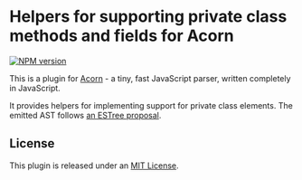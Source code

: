 # Helpers for supporting private class methods and fields for Acorn

[![NPM version](https://img.shields.io/npm/v/acorn-private-class-elements.svg)](https://www.npmjs.org/package/acorn-private-class-elements)

This is a plugin for [Acorn](http://marijnhaverbeke.nl/acorn/) - a tiny, fast JavaScript parser, written completely in JavaScript.

It provides helpers for implementing support for private class elements. The emitted AST follows [an ESTree proposal](https://github.com/estree/estree/pull/180).

## License

This plugin is released under an [MIT License](./LICENSE).
